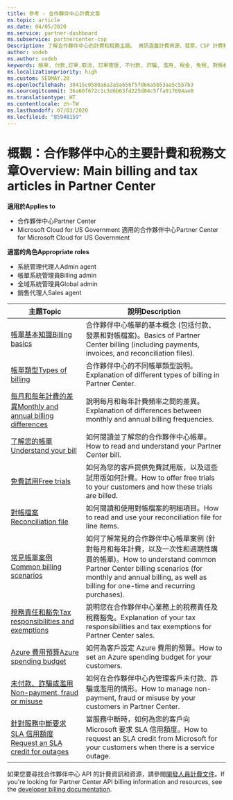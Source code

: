 ```yaml
---
title: 參考 - 合作夥伴中心計費文章
ms.topic: article
ms.date: 04/05/2020
ms.service: partner-dashboard
ms.subservice: partnercenter-csp
Description: 了解合作夥伴中心的計費和稅務主題。 資訊涵蓋計費資源、發票、CSP 計費和稅務。
author: sodeb
ms.author: sodeb
keywords: 帳單, 付款,訂單,取消, 訂單管理, 不付款, 詐騙, 濫用, 稅金, 免稅, 對帳檔案, 對帳檔案
ms.localizationpriority: high
ms.custom: SEOMAY.20
ms.openlocfilehash: 30415c0580a6a3a5a656f5fd66a5b53aa5c5b7b3
ms.sourcegitcommit: 36a60f672c1c3d6b63fd225d04c5ffa917694ae0
ms.translationtype: HT
ms.contentlocale: zh-TW
ms.lasthandoff: 07/03/2020
ms.locfileid: "85948159"
---
```

# <a name="overview-main-billing-and-tax-articles-in-partner-center"></a><span data-ttu-id="56c49-105">概觀：合作夥伴中心的主要計費和稅務文章</span><span class="sxs-lookup"><span data-stu-id="56c49-105">Overview: Main billing and tax articles in Partner Center</span></span>

<span data-ttu-id="56c49-106">**適用於**</span><span class="sxs-lookup"><span data-stu-id="56c49-106">**Applies to**</span></span>

- <span data-ttu-id="56c49-107">合作夥伴中心</span><span class="sxs-lookup"><span data-stu-id="56c49-107">Partner Center</span></span>
- <span data-ttu-id="56c49-108">Microsoft Cloud for US Government 適用的合作夥伴中心</span><span class="sxs-lookup"><span data-stu-id="56c49-108">Partner Center for Microsoft Cloud for US Government</span></span>

<span data-ttu-id="56c49-109">**適當的角色**</span><span class="sxs-lookup"><span data-stu-id="56c49-109">**Appropriate roles**</span></span>

- <span data-ttu-id="56c49-110">系統管理代理人</span><span class="sxs-lookup"><span data-stu-id="56c49-110">Admin agent</span></span>
- <span data-ttu-id="56c49-111">帳單系統管理員</span><span class="sxs-lookup"><span data-stu-id="56c49-111">Billing admin</span></span>
- <span data-ttu-id="56c49-112">全域系統管理員</span><span class="sxs-lookup"><span data-stu-id="56c49-112">Global admin</span></span>
- <span data-ttu-id="56c49-113">銷售代理人</span><span class="sxs-lookup"><span data-stu-id="56c49-113">Sales agent</span></span>

| <span data-ttu-id="56c49-114">主題</span><span class="sxs-lookup"><span data-stu-id="56c49-114">Topic</span></span> | <span data-ttu-id="56c49-115">說明</span><span class="sxs-lookup"><span data-stu-id="56c49-115">Description</span></span> |
| ----- | ----------- |
| [<span data-ttu-id="56c49-116">帳單基本知識</span><span class="sxs-lookup"><span data-stu-id="56c49-116">Billing basics</span></span>](billing-basics.md) | <span data-ttu-id="56c49-117">合作夥伴中心帳單的基本概念 (包括付款、發票和對帳檔案)。</span><span class="sxs-lookup"><span data-stu-id="56c49-117">Basics of Partner Center billing (including payments, invoices, and reconciliation files).</span></span> |
| [<span data-ttu-id="56c49-118">帳單類型</span><span class="sxs-lookup"><span data-stu-id="56c49-118">Types of billing</span></span>](billing-different-types.md) | <span data-ttu-id="56c49-119">合作夥伴中心的不同帳單類型說明。</span><span class="sxs-lookup"><span data-stu-id="56c49-119">Explanation of different types of billing in Partner Center.</span></span> |
| [<span data-ttu-id="56c49-120">每月和每年計費的差異</span><span class="sxs-lookup"><span data-stu-id="56c49-120">Monthly and annual billing differences</span></span>](billing-annual-monthly.md) | <span data-ttu-id="56c49-121">說明每月和每年計費頻率之間的差異。</span><span class="sxs-lookup"><span data-stu-id="56c49-121">Explanation of differences between monthly and annual billing frequencies.</span></span> |
| [<span data-ttu-id="56c49-122">了解您的帳單</span><span class="sxs-lookup"><span data-stu-id="56c49-122">Understand your bill</span></span>](read-your-bill.md) | <span data-ttu-id="56c49-123">如何閱讀並了解您的合作夥伴中心帳單。</span><span class="sxs-lookup"><span data-stu-id="56c49-123">How to read and understand your Partner Center bill.</span></span> |
| [<span data-ttu-id="56c49-124">免費試用</span><span class="sxs-lookup"><span data-stu-id="56c49-124">Free trials</span></span>](offer-your-customers-trials-of-microsoft-products.md) | <span data-ttu-id="56c49-125">如何為您的客戶提供免費試用版，以及這些試用版如何計費。</span><span class="sxs-lookup"><span data-stu-id="56c49-125">How to offer free trials to your customers and how these trials are billed.</span></span> |
| [<span data-ttu-id="56c49-126">對帳檔案</span><span class="sxs-lookup"><span data-stu-id="56c49-126">Reconciliation file</span></span>](use-the-reconciliation-files.md) | <span data-ttu-id="56c49-127">如何閱讀和使用對帳檔案的明細項目。</span><span class="sxs-lookup"><span data-stu-id="56c49-127">How to read and use your reconciliation file for line items.</span></span> |
| [<span data-ttu-id="56c49-128">常見帳單案例</span><span class="sxs-lookup"><span data-stu-id="56c49-128">Common billing scenarios</span></span>](common-billing-scenarios.md) | <span data-ttu-id="56c49-129">如何了解常見的合作夥伴中心帳單案例 (針對每月和每年計費，以及一次性和週期性購買的帳單)。</span><span class="sxs-lookup"><span data-stu-id="56c49-129">How to understand common Partner Center billing scenarios (for monthly and annual billing, as well as billing for one-time and recurring purchases).</span></span> |
| [<span data-ttu-id="56c49-130">稅務責任和豁免</span><span class="sxs-lookup"><span data-stu-id="56c49-130">Tax responsibilities and exemptions</span></span>](tax-and-tax-exemptions.md) | <span data-ttu-id="56c49-131">說明您在合作夥伴中心業務上的稅務責任及稅務豁免。</span><span class="sxs-lookup"><span data-stu-id="56c49-131">Explanation of your tax responsibilities and tax exemptions for Partner Center sales.</span></span> |
| [<span data-ttu-id="56c49-132">Azure 費用預算</span><span class="sxs-lookup"><span data-stu-id="56c49-132">Azure spending budget</span></span>](set-an-azure-spending-budget-for-your-customers.md) | <span data-ttu-id="56c49-133">如何為客戶設定 Azure 費用的預算。</span><span class="sxs-lookup"><span data-stu-id="56c49-133">How to set an Azure spending budget for your customers.</span></span> |
| [<span data-ttu-id="56c49-134">未付款、詐騙或濫用</span><span class="sxs-lookup"><span data-stu-id="56c49-134">Non-payment, fraud or misuse</span></span>](non-payment--fraud--or-misuse.md) | <span data-ttu-id="56c49-135">如何在合作夥伴中心內管理客戶未付款、詐騙或濫用的情形。</span><span class="sxs-lookup"><span data-stu-id="56c49-135">How to manage non-payment, fraud or misuse by your customers in Partner Center.</span></span> |
| [<span data-ttu-id="56c49-136">針對服務中斷要求 SLA 信用額度</span><span class="sxs-lookup"><span data-stu-id="56c49-136">Request an SLA credit for outages</span></span>](request-credit.md) | <span data-ttu-id="56c49-137">當服務中斷時，如何為您的客戶向 Microsoft 要求 SLA 信用額度。</span><span class="sxs-lookup"><span data-stu-id="56c49-137">How to request an SLA credit from Microsoft for your customers when there is a service outage.</span></span> |

<span data-ttu-id="56c49-138">如果您要尋找合作夥伴中心 API 的計費資訊和資源，請參閱[開發人員計費文件](https://docs.microsoft.com/partner-center/develop/manage-billing)。</span><span class="sxs-lookup"><span data-stu-id="56c49-138">If you're looking for Partner Center API billing information and resources, see the [developer billing documentation](https://docs.microsoft.com/partner-center/develop/manage-billing).</span></span>

